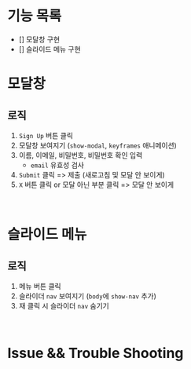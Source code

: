 # 기능 목록

- [] 모달창 구현
- [] 슬라이드 메뉴 구현

# 모달창

## 로직

1. `Sign Up` 버튼 클릭
2. 모달창 보여지기 (`show-modal`, `keyframes` 애니메이션)
3. 이름, 이메일, 비밀번호, 비밀번호 확인 입력
   - `email` 유효성 검사
4. `Submit` 클릭 => 제출 (새로고침 및 모달 안 보이게)
5. `X` 버튼 클릭 or 모달 아닌 부분 클릭 => 모달 안 보이게

<br>

# 슬라이드 메뉴

## 로직

1. 메뉴 버튼 클릭
2. 슬라이더 `nav` 보여지기 (`body`에 `show-nav` 추가)
3. 재 클릭 시 슬라이더 `nav` 숨기기

<br>

# Issue && Trouble Shooting
